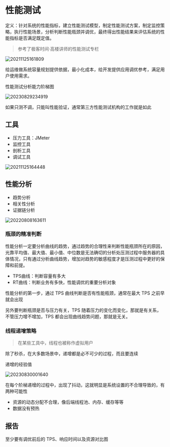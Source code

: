 # 性能测试

定义：针对系统的性能指标，建立性能测试模型，制定性能测试方案，制定监控策略，执行性能场景，分析判断性能瓶颈并调优，最终得出性能结果来评估系统的性能指标是否满足既定值。

> 参考了极客时间·高楼讲师的性能测试专栏

![20211125161809](http://image.zuoright.com/20211125161809.png)

给运维做系统容量规划提供依据，最小化成本，给开发提供应用调优参考，满足用户使用需求。

性能测试分析能力阶梯图

![20230829234919](https://image.zuoright.com/20230829234919.png)

如果只测不调，只能叫性能验证，通常第三方性能测试机构的工作就是如此

## 工具

- 压力工具：JMeter
- 监控工具
- 剖析工具
- 调试工具

![20211125164448](http://image.zuoright.com/20211125164448.png)

## 性能分析

- 趋势分析
- 相关性分析
- 证据链分析

![20220808163611](http://image.zuoright.com/20220808163611.png)

### 瓶颈的精准判断

性能分析一定要分析曲线的趋势，通过趋势的合理性来判断性能瓶颈所在的原因，光靠平均值、最大值、最小值、中位数是无法确切的分析处压测过程中服务器的具体情况，只有通过分析曲线趋势，增加对趋势的敏感程度才是压测过程中更好的保障和前提。

- TPS曲线：判断容量有多大
- RT曲线：判断业务有多快，性能调优的重要分析对象

性能分析的第一步，通过 TPS 曲线判断是否有性能瓶颈，通常在最大 TPS 之前早就会出现

另外要判断瓶颈是否与压力有关，TPS 随着压力的变化而变化，那就是有关系，不管压力增不增加，TPS 都会出现曲线趋势问题，那就是无关。

### 线程递增策略

> 在某些工具中，线程也被称作虚拟用户

除了秒杀，在大多数场景中，递增都是必不可少的过程，而且要连续

递增的经验值

![20230830001640](https://image.zuoright.com/20230830001640.png)

在每个阶梯递增的过程中，出现了抖动，这就明显是系统设置的不合理导致的，有两种可能性

- 资源的动态分配不合理，像后端线程池、内存、缓存等等
- 数据没有预热

## 报告

至少要有调优前后的 TPS、响应时间以及资源对比图
